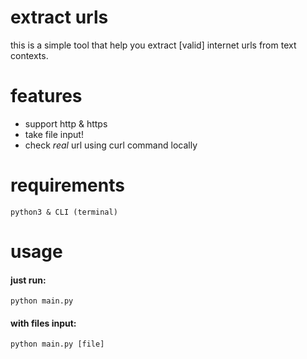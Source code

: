 # extract urls
this is a simple tool that help you extract [valid] internet urls from text contexts.

# features
* support http & https
* take file input!
* check *real* url using curl command locally


# requirements
```
python3 & CLI (terminal)
```

# usage
#### just run:
```
python main.py
```
#### with files input:
```
python main.py [file]
```
